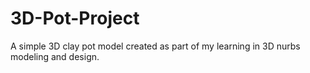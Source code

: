 # 3D-Pot-Project
A simple 3D clay pot model created as part of my learning in 3D nurbs modeling and design.
